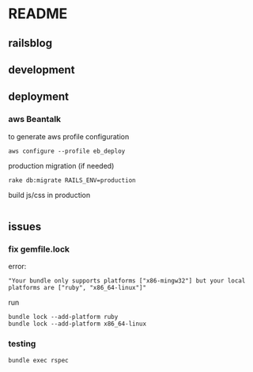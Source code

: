 # README

## railsblog



## development



## deployment
### aws Beantalk
to generate aws profile configuration
```aws
aws configure --profile eb_deploy
```

production migration (if needed)
```shell
rake db:migrate RAILS_ENV=production
```
build js/css in production
```shell

```


## issues
### fix gemfile.lock
error:
```text
"Your bundle only supports platforms ["x86-mingw32"] but your local platforms are ["ruby", "x86_64-linux"]"
```
run
```shell
bundle lock --add-platform ruby
bundle lock --add-platform x86_64-linux
```

### testing
```shell
bundle exec rspec
```